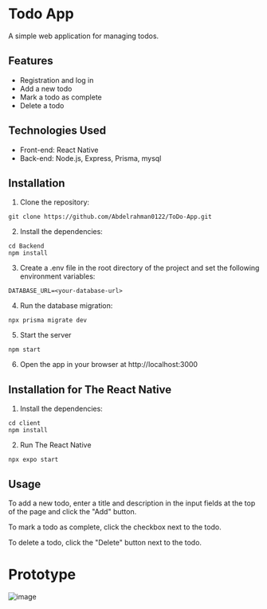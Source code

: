 # Todo App

A simple web application for managing todos.

## Features
- Registration and log in
- Add a new todo
- Mark a todo as complete
- Delete a todo

## Technologies Used

- Front-end: React Native
- Back-end: Node.js, Express, Prisma, mysql

## Installation

1. Clone the repository:
 ```
git clone https://github.com/Abdelrahman0122/ToDo-App.git
```
2. Install the dependencies:

```
cd Backend
npm install
```
3. Create a .env file in the root directory of the project and set the following environment variables:
```
DATABASE_URL=<your-database-url>
```
4. Run the database migration:
```
npx prisma migrate dev
```
5. Start the server
```
npm start
```
6. Open the app in your browser at http://localhost:3000

## Installation for The React Native 

1. Install the dependencies:
```
cd client
npm install
```

2. Run The React Native
 ```
 npx expo start
 ```

## Usage

To add a new todo, enter a title and description in the input fields at the top of the page and click the "Add" button.

To mark a todo as complete, click the checkbox next to the todo.

To delete a todo, click the "Delete" button next to the todo.  


# Prototype
![image](https://github.com/Abdelrahman0122/ToDo-App/assets/106041930/f33e3923-0efb-45c0-bb77-b47201644cba)

